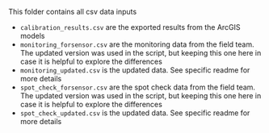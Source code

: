 This folder contains all csv data inputs

- `calibration_results.csv` are the exported results from the ArcGIS models
- `monitoring_forsensor.csv` are the monitoring data from the field team. The updated version was used in the script, but keeping this one here in case it is helpful to explore the differences
- `monitoring_updated.csv` is the updated data. See specific readme for more details
- `spot_check_forsensor.csv` are the spot check data from the field team. The updated version was used in the script, but keeping this one here in case it is helpful to explore the differences
- `spot_check_updated.csv` is the updated data. See specific readme for more details